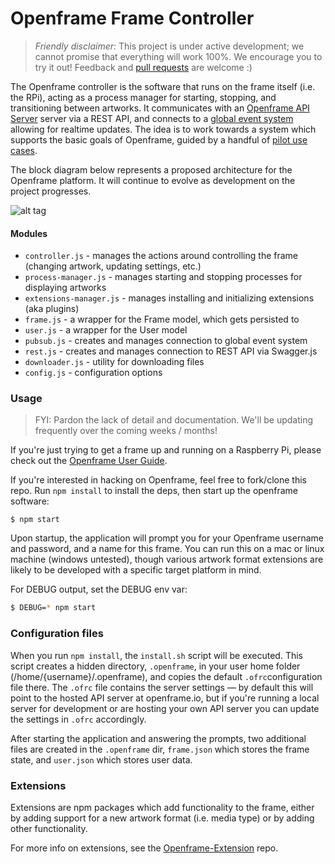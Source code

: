 # Openframe Frame Controller

> *Friendly disclaimer:* This project is under active development; we cannot promise that everything will work 100%. We encourage you to try it out! Feedback and <a href="https://github.com/OpenframeProject">pull requests</a> are welcome :)

The Openframe controller is the software that runs on the frame itself (i.e. the RPi), acting as a process manager for starting, stopping, and transitioning between artworks. It communicates with an [Openframe API Server](https://github.com/OpenframeProject/Openframe-APIServer) server via a REST API, and connects to a [global event system](https://github.com/OpenframeProject/Openframe-PubSubServer) allowing for realtime updates. The idea is to work towards a system which supports the basic goals of Openframe, guided by a handful of [pilot use cases](https://github.com/OpenframeProject/Openframe-APIServer/wiki/Pilot-Use-Cases).

The block diagram below represents a proposed architecture for the Openframe platform. It will continue to evolve as development on the project progresses.

![alt tag](https://raw.githubusercontent.com/OpenframeProject/openframeproject.github.io/master/img/API%20Diagram%20v3.jpg)

#### Modules

* `controller.js` - manages the actions around controlling the frame (changing artwork, updating settings, etc.)
* `process-manager.js` - manages starting and stopping processes for displaying artworks
* `extensions-manager.js` - manages installing and initializing extensions (aka plugins)
* `frame.js` - a wrapper for the Frame model, which gets persisted to
* `user.js` - a wrapper for the User model
* `pubsub.js` - creates and manages connection to global event system
* `rest.js` - creates and manages connection to REST API via Swagger.js
* `downloader.js` - utility for downloading files
* `config.js` - configuration options

### Usage

> FYI: Pardon the lack of detail and documentation. We'll be updating frequently over the coming weeks / months!

If you're just trying to get a frame up and running on a Raspberry Pi, please check out the [Openframe User Guide](https://github.com/OpenframeProject/Openframe/wiki/Openframe-User-Guide).

If you're interested in hacking on Openframe, feel free to fork/clone this repo. Run `npm install` to install the deps, then start up the openframe software:

```
$ npm start
```

Upon startup, the application will prompt you for your Openframe username and password, and a name for this frame. You can run this on a mac or linux machine (windows untested), though various artwork format extensions are likely to be developed with a specific target platform in mind.

For DEBUG output, set the DEBUG env var:

```bash
$ DEBUG=* npm start
```

### Configuration files

When you run `npm install`, the `install.sh` script will be executed. This script creates a hidden directory, `.openframe`, in your user home folder (/home/{username}/.openframe), and copies the default `.ofrc`configuration file there. The `.ofrc` file contains the server settings — by default this will point to the hosted API server at openframe.io, but if you're running a local server for development or are hosting your own API server you can update the settings in `.ofrc` accordingly.

After starting the application and answering the prompts, two additional files are created in the `.openframe` dir, `frame.json` which stores the frame state, and `user.json` which stores user data.

### Extensions

Extensions are npm packages which add functionality to the frame, either by adding support for a new artwork format (i.e. media type) or by adding other functionality.

For more info on extensions, see the [Openframe-Extension](https://github.com/OpenframeProject/Openframe-Extension) repo.
